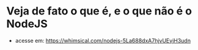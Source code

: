 # Veja de fato o que é, e o que não é o NodeJS
* acesse em: https://whimsical.com/nodejs-5La688dxA7hjvUEvjH3udn